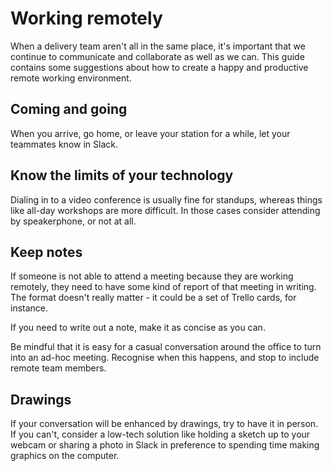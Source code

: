 # Working remotely

When a delivery team aren't all in the same place, it's important that we
continue to communicate and collaborate as well as we can. This guide contains
some suggestions about how to create a happy and productive remote working
environment.

## Coming and going

When you arrive, go home, or leave your station for a while, let your teammates
know in Slack.

## Know the limits of your technology

Dialing in to a video conference is usually fine for standups, whereas things
like all-day workshops are more difficult. In those cases consider attending by
speakerphone, or not at all.

## Keep notes

If someone is not able to attend a meeting because they are working remotely,
they need to have some kind of report of that meeting in writing. The format
doesn't really matter - it could be a set of Trello cards, for instance.

If you need to write out a note, make it as concise as you can.

Be mindful that it is easy for a casual conversation around the office to turn
into an ad-hoc meeting. Recognise when this happens, and stop to include remote
team members.

## Drawings

If your conversation will be enhanced by drawings, try to have it in person. If
you can't, consider a low-tech solution like holding a sketch up to your webcam
or sharing a photo in Slack in preference to spending time making graphics on
the computer.
